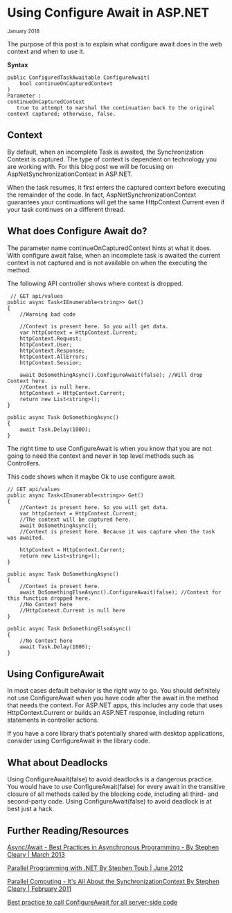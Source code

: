 # Using Configure Await in ASP.NET 
<sub>January 2018<sub>

The purpose of this post is to explain what configure await does in the web context and when to use it.

__Syntax__
```Csharp
public ConfiguredTaskAwaitable ConfigureAwait(
	bool continueOnCapturedContext
)
Parameter :
continueOnCapturedContext
   true to attempt to marshal the continuation back to the original context captured; otherwise, false.
```


## Context 
By default, when an incomplete Task is awaited, the Synchronization Context is captured. The type of context is dependent on technology you are working with. For this blog post we will be focusing on AspNetSynchronizationContext in ASP.NET.

When the task resumes, it first enters the captured context before executing the remainder of the code. In fact, AspNetSynchronizationContext guarantees your continuations will get the same HttpContext.Current even if your task continues on a different thread. 
 
## What does Configure Await do?
The parameter name continueOnCapturedContext hints at what it does. With configure await false, when an incomplete task is awaited the current context is not captured and is not available on when the executing the method. 

The following API controller shows where context is dropped.
```CSharp
 // GET api/values
public async Task<IEnumerable<string>> Get()
{
    //Warning bad code

    //Context is present here. So you will get data.
    var httpContext = HttpContext.Current;
    httpContext.Request;
    httpContext.User;
    httpContext.Response;
    httpContext.AllErrors;
    httpContext.Session;
    
    await DoSomethingAsync().ConfigureAwait(false); //Will drop Context here.
    //Context is null here. 
    httpContext = HttpContext.Current;
    return new List<string>();
}

public async Task DoSomethingAsync()
{
    await Task.Delay(1000);
}
```
The right time to use ConfigureAwait is when you know that you are not going to need the context and never in top level methods such as Controllers. 

This code shows when it maybe Ok to use configure await. 
```CSharp
// GET api/values
public async Task<IEnumerable<string>> Get()
{
    //Context is present here. So you will get data.
    var httpContext = HttpContext.Current;
    //The context will be captured here.
    await DoSomethingAsync();
    //Context is present here. Because it was capture when the task was awaited.
    
    httpContext = HttpContext.Current;
    return new List<string>();
}

public async Task DoSomethingAsync()
{
    //Context is present here.
    await DoSomethingElseAsync().ConfigureAwait(false); //Context for this function dropped here.
    //No Context here
    //HttpContext.Current is null here
}

public async Task DoSomethingElseAsync()
{
    //No Context here
    await Task.Delay(1000);
}
```

## Using ConfigureAwait
In most cases default behavior is the right way to go.  You should definitely not use ConfigureAwait when you have code after the await in the method that needs the context. For ASP.NET apps, this includes any code that uses HttpContext.Current or builds an ASP.NET response, including return statements in controller actions.

If you have a core library that’s potentially shared with desktop applications, consider using ConfigureAwait in the library code.

## What about Deadlocks 
Using ConfigureAwait(false) to avoid deadlocks is a dangerous practice. You would have to use ConfigureAwait(false) for every await in the transitive closure of all methods called by the blocking code, including all third- and second-party code. Using ConfigureAwait(false) to avoid deadlock is at best just a hack. 

## Further Reading/Resources
[Async/Await - Best Practices in Asynchronous Programming - By Stephen Cleary \| March 2013](https://msdn.microsoft.com/en-us/magazine/jj991977.aspx)

[Parallel Programming with .NET By Stephen Toub \| June 2012](https://blogs.msdn.microsoft.com/pfxteam/2012/06/15/executioncontext-vs-synchronizationcontext)

[Parallel Computing - It's All About the SynchronizationContext By Stephen Cleary \| February 2011](https://msdn.microsoft.com/en-us/magazine/gg598924.aspx)

[Best practice to call ConfigureAwait for all server-side code](https://stackoverflow.com/questions/13489065/best-practice-to-call-configureawait-for-all-server-side-code)
